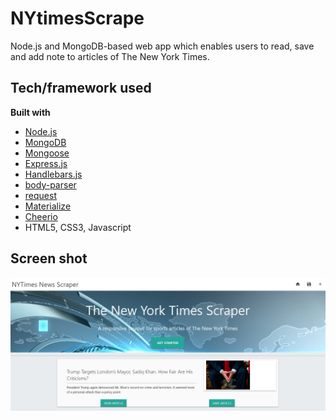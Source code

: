 # NYtimesScrape
Node.js and MongoDB-based web app which enables users to read, save and add note to articles of The New York Times.


## Tech/framework used
<b>Built with</b>
- [Node.js](https://nodejs.org/en/)
- [MongoDB](https://www.mongodb.com/)
- [Mongoose](http://mongoosejs.com/)
- [Express.js](https://www.npmjs.com/package/express)
- [Handlebars.js](https://www.npmjs.com/package/express-handlebars)
- [body-parser](https://www.npmjs.com/package/body-parser)
- [request](https://www.npmjs.com/package/request)
- [Materialize](http://materializecss.com/)
- [Cheerio](https://www.npmjs.com/package/cheerio)
- HTML5, CSS3, Javascript

## Screen shot
![Screen shot](/public/assets/images/screenshot.PNG)